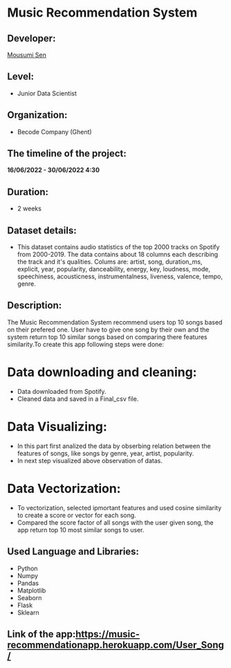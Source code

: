 
<h1> <align="center">Music Recommendation System</h1>

## Developer: 

<a href="https://https://github.com/MousumiAria"> Mousumi Sen</a>

## Level: 
* Junior Data Scientist

## Organization:
* Becode Company (Ghent)

## The timeline of the project: 
**16/06/2022 - 30/06/2022  4:30**

## Duration: 
* 2 weeks

## Dataset details:
* This dataset contains audio statistics of the top 2000 tracks on Spotify from 2000-2019. The data contains about 18 columns each 	 describing the track and it's qualities. Colums are: artist, song, duration_ms, explicit, year, popularity, danceability, energy, key, loudness, mode, speechiness, acousticness, instrumentalness, liveness, valence, tempo, genre.


## Description:

The Music Recommendation System recommend users top 10 songs based on their prefered one. User have to give one song by their own and the system return top 10 similar songs based on comparing there features similarity.To create this app following steps were done:

# Data downloading and cleaning:
* Data downloaded from Spotify.
* Cleaned data and saved in a Final_csv file.


# Data Visualizing:
* In this part first analized the data by obserbing relation between the features of songs, like songs by genre, 
  year, artist, popularity.
* In next step visualized above observation of datas.

# Data Vectorization:

* To vectorization, selected ipmortant features and used cosine similarity to create a score or vector for each  song. 
* Compared the score factor of all songs with the user given song, the app return top 10 most similar songs to user.


## Used Language and Libraries:

* Python
* Numpy
* Pandas 
* Matplotlib
* Seaborn
* Flask
* Sklearn

## Link of the app:https://music-recommendationapp.herokuapp.com/User_Song/



